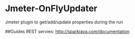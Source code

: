 # Jmeter-OnFlyUpdater
Jmeter plugin to get/add/update properties during the run







##Guides
REST servies: http://sparkjava.com/documentation



